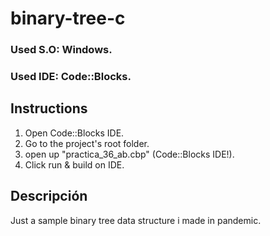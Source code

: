 # binary-tree-c

### Used S.O: Windows.

### Used IDE: Code::Blocks.


## Instructions

1. Open Code::Blocks IDE.
2. Go to the project's root folder.
3. open up "practica_36_ab.cbp" (Code::Blocks IDE!).
4. Click run & build on IDE.

   

## Descripción

Just a sample binary tree data structure i made in pandemic.

